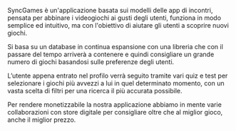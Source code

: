 
SyncGames è un'applicazione basata sui modelli delle app di incontri, pensata per abbinare i videogiochi ai gusti degli utenti, funziona in modo semplice ed intuitivo, ma con l'obiettivo di aiutare gli utenti a scoprire nuovi
giochi.

Si basa su un database in continua espansione con una libreria che con il passare del tempo arriverà a contenere e quindi consigliare un grande numero di giochi basandosi sulle preferenze degli utenti.

L’utente appena entrato nel profilo verrà seguito tramite vari quiz e test per selezionare i giochi più avvezzi a lui in quel determinato momento, con un vasta scelta di filtri per una ricerca il più accurata possibile.

Per rendere monetizzabile la nostra applicazione abbiamo in mente varie collaborazioni con store digitale per consigliare oltre che al miglior gioco, anche il miglior prezzo.